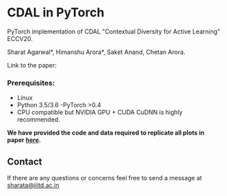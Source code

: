 # CDAL in PyTorch
PyTorch implementation of CDAL "Contextual Diversity for Active Learning" ECCV20.

Sharat Agarwal*, Himanshu Arora*, Saket Anand, Chetan Arora. 

Link to the paper: 

### Prerequisites:
- Linux
- Python 3.5/3.6
-PyTorch >0.4
- CPU compatible but NVIDIA GPU + CUDA CuDNN is highly recommended.


**We have provided the code and data required to replicate all plots in paper [here](https://github.com/sinhasam/vaal/blob/master/plots/plots.ipynb).**

## Contact
If there are any questions or concerns feel free to send a message at sharata@iiitd.ac.in

